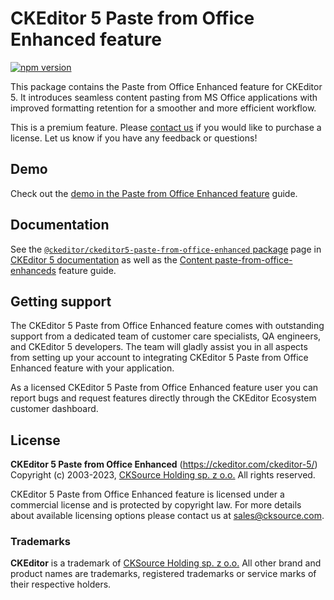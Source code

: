 CKEditor 5 Paste from Office Enhanced feature
================================

[![npm version](https://badge.fury.io/js/%40ckeditor%2Fckeditor5-paste-from-office-enhanced.svg)](https://www.npmjs.com/package/@ckeditor/ckeditor5-paste-from-office-enhanced)

This package contains the Paste from Office Enhanced feature for CKEditor 5. It introduces seamless content pasting from MS Office applications with improved formatting retention for a smoother and more efficient workflow.

This is a premium feature. Please [contact us](https://ckeditor.com/contact/) if you would like to purchase a license. Let us know if you have any feedback or questions!

## Demo

Check out the [demo in the Paste from Office Enhanced feature](https://ckeditor.com/docs/ckeditor5/latest/features/paste-from-office-enhanced.html#demo) guide.

## Documentation

See the [`@ckeditor/ckeditor5-paste-from-office-enhanced` package](https://ckeditor.com/docs/ckeditor5/latest/api/paste-from-office-enhanced.html) page in [CKEditor 5 documentation](https://ckeditor.com/docs/ckeditor5/latest/) as well as the [Content paste-from-office-enhanceds](https://ckeditor.com/docs/ckeditor5/latest/features/paste-from-office-enhanced.html) feature guide.

## Getting support

The CKEditor 5 Paste from Office Enhanced feature comes with outstanding support from a dedicated team of customer care specialists, QA engineers, and CKEditor 5 developers. The team will gladly assist you in all aspects from setting up your account to integrating CKEditor 5 Paste from Office Enhanced feature with your application.

As a licensed CKEditor 5 Paste from Office Enhanced feature user you can report bugs and request features directly through the CKEditor Ecosystem customer dashboard.

## License

**CKEditor 5 Paste from Office Enhanced** (https://ckeditor.com/ckeditor-5/)<br>
Copyright (c) 2003-2023, [CKSource Holding sp. z o.o.](https://cksource.com)  All rights reserved.

CKEditor 5 Paste from Office Enhanced feature is licensed under a commercial license and is protected by copyright law.
For more details about available licensing options please contact us at sales@cksource.com.

### Trademarks

**CKEditor** is a trademark of [CKSource Holding sp. z o.o.](https://cksource.com)  All other brand and product names are trademarks, registered trademarks or service marks of their respective holders.


